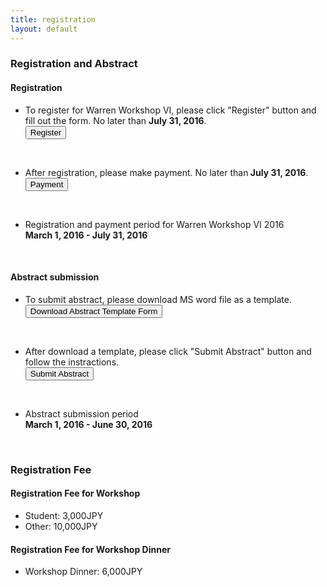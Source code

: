 ```yaml
---
title: registration
layout: default
---
```

<!-- MAIN CONTENT -->
<div id="main_content_wrap" class="outer">
  <section id="main_content" class="inner">
  <h3>Registration and Abstract</h3>
  <!--<hr>-->
 <div class="register">
  <h4 class="registration">Registration</h4>
  <ul>
  <li>To register for Warren Workshop VI, please click "Register" button and fill out the form. No later than <strong>July 31, 2016</strong>.</li>
  <a href="{{site.url}}/registrationForm" class="button_register"><input id="button_register" class="button_register" type="button" alt="register" value="Register"></a>
  </ul><br>
  <ul>
  <li>After registration, please make payment. No later than<strong> July 31, 2016</strong>.</li>
  <a href="{{site.url}}/payment"><input id="button_payment" class="button_payment" type="button" alt="payment" value="Payment"></a> 
   </ul><br>
   
 <ul>
   <li>Registration and payment period for Warren Workshop VI 2016<br>
   <strong>March 1, 2016 - July 31, 2016</strong></li>
 </ul>
</div>

<br>
<div class="submit">
   <h4 class="registration">Abstract submission</h4>
  <ul>
  <li>To submit abstract, please download MS word file as a template.</li> 
   <a href="{{site.url}}/images/AbstractTemplateFormat.docx"><input id="button_submit" class="button_submit" type="button" alt="submit" value="Download Abstract Template Form"></a>
   </ul><br>
     
   <ul>
   <li>After download a template, please click "Submit Abstract" button and follow the instractions.</li>
  <a href="{{site.url}}/submit"><input id="button_submit" class="button_submit" type="button" alt="submit" value="Submit Abstract"></a>
   </ul><br>
   
   <ul>
    <li>Abstract submission period<br>
    <strong>March 1, 2016 - June 30, 2016</strong></li>
  </ul>
</div>
<br>
  <h3>Registration Fee</h3>
 <!-- <hr>-->
<div class="registrationFee">
  <h4 class="registration">Registration Fee for Workshop</h4>
  <ul>
  <li>Student: 3,000JPY</li>
  <li>Other: 10,000JPY</li>
  </ul>
  <h4 class="registration">Registration Fee for Workshop Dinner</h4>
  <ul>
  <li>Workshop Dinner: 6,000JPY</li>
  </ul>
</div>  

  <p></p>
  <p></p>
  <p></p>
  <p></p>
  </section>
</div>
